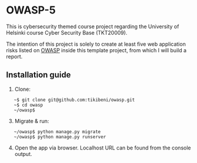 # OWASP-5

This is cybersecurity themed course project regarding the University of Helsinki course Cyber Security Base (TKT20009).

The intention of this project is solely to create at least five web application risks listed on [OWASP](
https://owasp.org/www-project-top-ten/) inside this template project, from which I will build a report.

## Installation guide

1. Clone:

```shell
   ~$ git clone git@github.com:tikibeni/owasp.git
   ~$ cd owasp
   ~/owasp$ 
```

3. Migrate & run:

```shell
   ~/owasp$ python manage.py migrate
   ~/owasp$ python manage.py runserver   
```
   
4. Open the app via browser. Localhost URL can be found from the console output.
